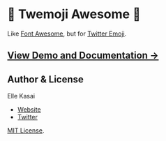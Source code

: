 # :tada: Twemoji Awesome :beer:

Like [Font Awesome](http://fontawesome.io), but for [Twitter Emoji](http://twitter.github.io/twemoji/).

## [View Demo and Documentation &rarr;](http://ellekasai.github.io/twemoji-awesome)

## Author & License

Elle Kasai

- [Website](http://ellekasai.com/about)
- [Twitter](http://twitter.com/ellekasai)

[MIT License](http://ellekasai.mit-license.org).
